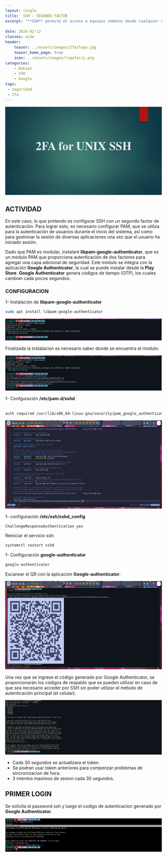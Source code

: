 ```yaml
---
layout: single
title:  SSH - SEGUNDO FACTOR 
excerpt: "**SSH** permite el acceso a equipos remotos desde cualquier ubicación. La autenticación se realiza mediante un usuario y contraseña o mediante clave pública y privada, adicionalmente SSH también se puede configurar para requerir un segundo factor de autenticación o 2FA que consituye una segunda clave."

date: 2024-02-13
classes: wide
header:
    teaser: ../assets/images/2fa/logo.jpg
    teaser_home_page: true
    icon: ../assets/images/logofairy.png
categories:
    - Debian
    - SSH 
    - Google
tags:
 - seguridad
 - 2fa
---
```


![](../assets/images/2fa/wallpapers.jpg)

## ACTIVIDAD

En este caso, lo que pretendo es configurar SSH con un segundo factor de autenticación. Para lograr esto, es necesario configurar PAM, que se utiliza para la autenticación de usuarios durante el inicio del sistema, así como para gestionar la sesión de diversas aplicaciones una vez que el usuario ha iniciado sesión.

Dado que PAM es modular, instalaré **libpam-google-authenticator**, que es un módulo PAM que proporciona autenticación de dos factores para agregar una capa adicional de seguridad. Este módulo se integra con la aplicación **Google Authenticator**, la cual se puede instalar desde la **Play Store**. **Google Authenticator** genera códigos de tiempo (OTP), los cuales cambian cada pocos segundos.


### CONFIGURACION

1- Instalación de __libpam-google-authenticator__ 

```bash
sudo apt install libpam-google-authenticator

```

![](../assets/images/2fa/search-google.png)

Finalizada la instalacion es necesario saber donde se encuentra el modulo:


![](../assets/images/2fa/locate.png)

1- Confguración __/etc/pam.d/sshd__

```bash

auth required /usr/lib/x86_64-linux-gnu/security/pam_google_authenticator.so

```


![](../assets/images/2fa/pam-ssh.png)

1- configuración __/etc/ssh/sshd_config__ 


```bash
ChallengeResponseAuthentication yes

```

Reiniciar el servicio ssh: 

```bash
systemctl restart sshd

```

1- Configuración **google-authenticator**

```bash
google-authenticator

```

Escanear el QR con la aplicacion **Google-authenticator**: 

![](../assets/images/2fa/google-authenticator.png)
 

Una vez que se ingrese el código generado por Google Authenticator, se proporcionarán los códigos de respaldo que se pueden utilizar en caso de que sea necesario acceder por SSH sin poder utilizar el método de autenticación principal (el celular).


![](../assets/images/2fa/google-authenticator2.png)

- Cada 30 segundos se actualizara el token.
- Se podran usar token anteriores para compenzar problemas de sincronizacion de hora.
- 3 intentos maximos de sesion cada 30 segundos.

## PRIMER LOGIN 

Se solicita el password ssh y luego el codigo de autenticacion generado por **Google Authenticator**.

![](../assets/images/2fa/login.png)
